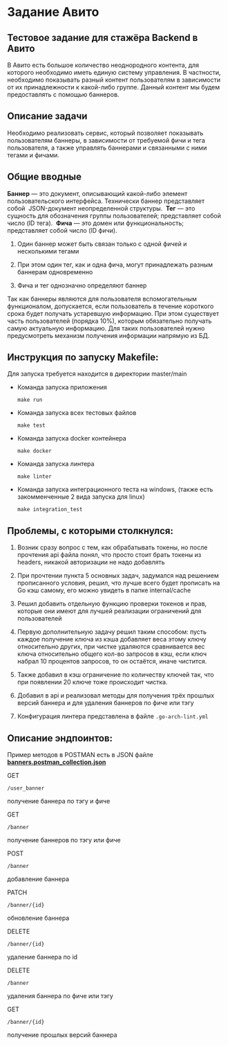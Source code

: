 Задание Авито
=============

**Тестовое задание для стажёра Backend в Авито**
------------------------------------------------

В Авито есть большое количество неоднородного контента, для которого необходимо иметь единую систему управления. В частности, необходимо показывать разный контент пользователям в зависимости от их принадлежности к какой-либо группе. Данный контент мы будем предоставлять с помощью баннеров.

**Описание задачи**
-------------------

Необходимо реализовать сервис, который позволяет показывать пользователям баннеры, в зависимости от требуемой фичи и тега пользователя, а также управлять баннерами и связанными с ними тегами и фичами.

**Общие вводные**
-----------------

**Баннер** — это документ, описывающий какой-либо элемент пользовательского интерфейса. Технически баннер представляет собой  JSON-документ неопределенной структуры.  **Тег** — это сущность для обозначения группы пользователей; представляет собой число (ID тега).  **Фича** — это домен или функциональность; представляет собой число (ID фичи).

1.  Один баннер может быть связан только с одной фичей и несколькими тегами

2.  При этом один тег, как и одна фича, могут принадлежать разным баннерам одновременно

3.  Фича и тег однозначно определяют баннер

Так как баннеры являются для пользователя вспомогательным функционалом, допускается, если пользователь в течение короткого срока будет получать устаревшую информацию. При этом существует часть пользователей (порядка 10%), которым обязательно получать самую актуальную информацию. Для таких пользователей нужно предусмотреть механизм получения информации напрямую из БД.

Инструкция по запуску Makefile:
-------------------------------

Для запуска требуется находится в директории master/main

*   Команда запуска приложения  
      
    `make run`

*   Команда запуска всех тестовых файлов  
      
    `make test`

*   Команда запуска docker контейнера  
      
    `make docker`

*   Команда запуска линтера  
      
    `make linter`

*   Команда запуска интеграционного теста на windows, (также есть закомменченные 2 вида запуска для linux)  
      
    `make integration_test`

Проблемы, с которыми столкнулся:
--------------------------------

1.  Возник сразу вопрос с тем, как обрабатывать токены, но после прочтения api файла понял, что просто стоит брать токены из headers, никакой авторизации не надо добавлять

2.  При прочтении пункта 5 основных задач, задумался над решением прописанного условия, решил, что лучше всего будет прописать на Go кэш самому, его можно увидеть в папке internal/cache

3.  Решил добавить отдельную функцию проверки токенов и прав, которые они имеют для лучшей реализации ограничений для пользователей

4.  Первую дополнительную задачу решил таким способом: пусть каждое получение ключа из кэша добавляет веса этому ключу относительно других, при чистке удаляются сравнивается вес ключа относительно общего кол-во запросов в кэш, если ключ набрал 10 процентов запросов, то он остаётся, иначе чистится.

5.  Также добавил в кэш ограничение по количеству ключей так, что при появлении 20 ключе тоже происходит чистка.

6.  Добавил в api и реализовал методы для получения трёх прошлых версий баннера и для удаления баннеров по фиче или тэгу

7.  Конфигурация линтера представлена в файле `.go-arch-lint.yml`

Описание эндпоинтов:
--------------------

Пример методов в POSTMAN есть в JSON файле [**banners.postman\_collection.json**](https://github.com/KilyakArata/test-task/blob/main/banners.postman_collection.json)


GET

`/user_banner`

получение баннера по тэгу и фиче

GET

`/banner`

получение баннеров по тэгу или фиче

POST

`/banner`

добавление баннера

PATCH

`/banner/{id}`

обновление баннера

DELETE

`/banner/{id}`

удаление баннера по id

DELETE

`/banner`

удаления баннера по фиче или тэгу

GET

`/banner/{id}`

получение прошлых версий баннера
